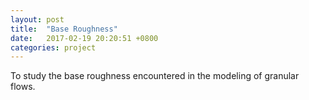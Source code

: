```yaml
---
layout: post
title:  "Base Roughness"
date:   2017-02-19 20:20:51 +0800
categories: project
---
```


To study the base roughness encountered in the modeling of granular flows.